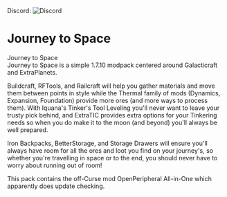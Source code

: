 Discord: ![Discord](https://img.shields.io/discord/683921449211265057)  

# Journey to Space  
Journey to Space  
Journey to Space is a simple 1.7.10 modpack centered around Galacticraft and ExtraPlanets.  

Buildcraft, RFTools, and Railcraft will help you gather materials and move them between points in style while the Thermal family of mods (Dynamics, Expansion, Foundation) provide more ores (and more ways to process them). With Iquana's Tinker's Tool Leveling you'll never want to leave your trusty pick behind, and ExtraTIC provides extra options for your Tinkering needs so when you do make it to the moon (and beyond) you'll always be well prepared.  

Iron Backpacks, BetterStorage, and Storage Drawers will ensure you'll always have room for all the ores and loot you find on your journey's, so whether you're travelling in space or to the end, you should never have to worry about running out of room!  

This pack contains the off-Curse mod OpenPeripheral All-in-One which apparently does update checking.
